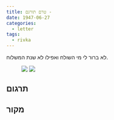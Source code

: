 ```yaml
---
title: טרם תורגם -
date: 1947-06-27
categories:
  - letter
tags:
  - rivka
---
```


לא ברור לי מי השולח ואפילו לא שנת המשלוח.

<figure class="half">
    <a  href="/pupko-papers/assets/images/1947-06-27-unknown-1.jpg">
    <img src="/pupko-papers/assets/images/1947-06-27-unknown-1.jpg"></a>
    <a  href="/pupko-papers/assets/images/1947-06-27-unknown-2.jpg">
    <img src="/pupko-papers/assets/images/1947-06-27-unknown-2.jpg"></a>
</figure>

## תרגום

## מקור
